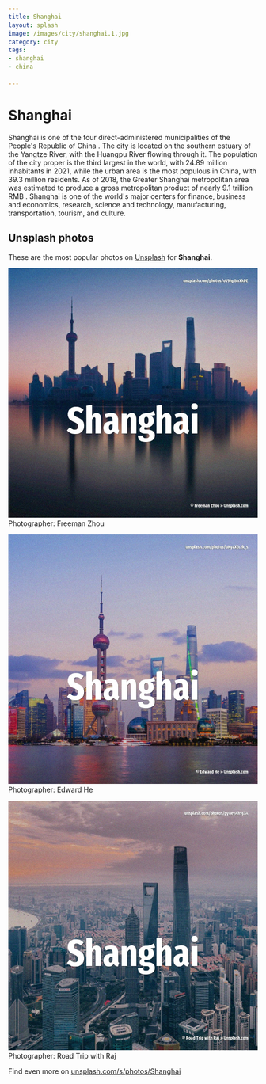 ```yaml
---
title: Shanghai
layout: splash
image: /images/city/shanghai.1.jpg
category: city
tags:
- shanghai
- china

---
```

# Shanghai

Shanghai  is one of the four direct-administered municipalities of the People's Republic of China . The city is located on the southern estuary of the Yangtze River, with the Huangpu River flowing  through it. The population of the city proper is the third largest in the world, with 24.89 million inhabitants  in 2021, while the urban area is the most populous in China, with 39.3 million residents. As of 2018, the Greater Shanghai metropolitan area was estimated to produce a gross metropolitan  product  of nearly 9.1 trillion RMB . Shanghai is one of the world's major centers for finance, business and economics, research, science  and technology, manufacturing, transportation, tourism, and culture. 

 
## Unsplash photos
These are the most popular photos on [Unsplash](https://unsplash.com) for **Shanghai**.
 
![Shanghai](/images/city/shanghai.1.jpg)
Photographer:  Freeman Zhou
 
![Shanghai](/images/city/shanghai.2.jpg)
Photographer:  Edward He
 
![Shanghai](/images/city/shanghai.3.jpg)
Photographer:  Road Trip with Raj
 
Find even more on [unsplash.com/s/photos/Shanghai](https://unsplash.com/s/photos/Shanghai)
 
